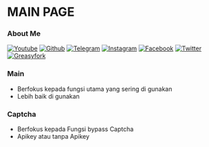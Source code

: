 # MAIN PAGE

### About Me
[![Youtube](https://img.shields.io/youtube/channel/subscribers/UCvBSqRaT6nsPvtl8m6GaQpg?style=social)](https://youtube.com/c/iewil)
[![Github](https://img.shields.io/github/followers/iewilmaestro?style=social)](https://github.com/iewilmaestro)
[![Telegram](https://img.shields.io/badge/fat9ght-green?style=social&logo=Telegram)](https://t.me/fat9ght)
[![Instagram](https://img.shields.io/badge/Iewil_13-green?style=social&logo=Instagram)](https://www.instagram.com/iewil_13/)
[![Facebook](https://img.shields.io/badge/Iewilmaestro-blue?style=social&logo=Facebook)](https://www.facebook.com/iewil.maestro)
[![Twitter](https://img.shields.io/badge/iewil1-green?style=social&logo=X)](https://x.com/iewil1)
[![Greasyfork](https://img.shields.io/badge/iewilofficial-green?style=social&logo=GreasyFork)](https://greasyfork.org/en/users/1391260-iewil-official)

### Main
- Berfokus kepada fungsi utama yang sering di gunakan
- Lebih baik di gunakan

### Captcha
- Berfokus kepada Fungsi bypass Captcha
- Apikey atau tanpa Apikey
